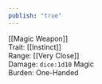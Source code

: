 ```yaml
---
publish: "true"
---
```


[[Magic Weapon]]  
Trait: [[Instinct]]  
Range: [[Very Close]]  
Damage: `dice:1d10` Magic  
Burden: One-Handed